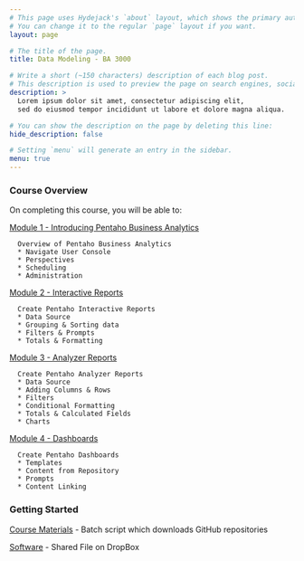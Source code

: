 ```yaml
---
# This page uses Hydejack's `about` layout, which shows the primary author's picture and about text at the top.
# You can change it to the regular `page` layout if you want.
layout: page

# The title of the page.
title: Data Modeling - BA 3000

# Write a short (~150 characters) description of each blog post.
# This description is used to preview the page on search engines, social media, etc.
description: >
  Lorem ipsum dolor sit amet, consectetur adipiscing elit,
  sed do eiusmod tempor incididunt ut labore et dolore magna aliqua.

# You can show the description on the page by deleting this line:
hide_description: false

# Setting `menu` will generate an entry in the sidebar.
menu: true
---
```


### Course Overview

On completing this course, you will be able to:

[Module 1 - Introducing Pentaho Business Analytics](BA3000.1.md)
```
  Overview of Pentaho Business Analytics
  * Navigate User Console
  * Perspectives
  * Scheduling
  * Administration
```
[Module 2 - Interactive Reports](BA3000.2.md)
```
  Create Pentaho Interactive Reports
  * Data Source
  * Grouping & Sorting data
  * Filters & Prompts
  * Totals & Formatting
```  

[Module 3 - Analyzer Reports](BA1000.3.md)
```
  Create Pentaho Analyzer Reports
  * Data Source
  * Adding Columns & Rows
  * Filters
  * Conditional Formatting
  * Totals & Calculated Fields
  * Charts
```

[Module 4 - Dashboards](BA1000.4.md)
```
  Create Pentaho Dashboards
  * Templates
  * Content from Repository
  * Prompts
  * Content Linking
```

### Getting Started

[Course Materials](/scripts/course_materials.cmd) - Batch script which downloads GitHub repositories

[Software](https://www.dropbox.com/sh/6nl31ts10sjimnr/AADFXjTek4f9ANyBivVVAhqFa?dl=0) - Shared File on DropBox

